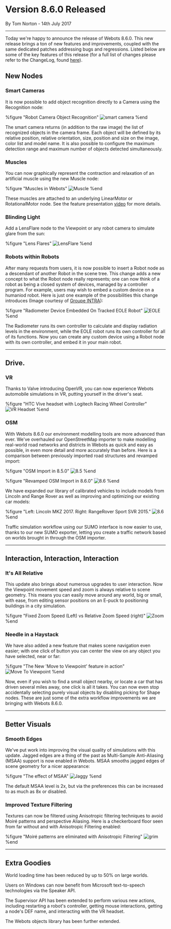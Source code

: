 # Version 8.6.0 Released

<p id="publish-data">By Tom Norton - 14th July 2017</p>

---

Today we're happy to announce the release of Webots 8.6.0.
This new release brings a ton of new features and improvements, coupled with the same dedicated patches addressing bugs and regressions.
Listed below are some of the key features of this release (for a full list of changes please refer to the ChangeLog, found [here](../reference/changelog-8.md)).

## New Nodes

### Smart Cameras

It is now possible to add object recognition directly to a Camera using the Recognition node:

%figure "Robot Camera Object Recognition"
![smart camera](images/recognition.thumbnail.jpg)
%end

The smart camera returns (in addition to the raw image) the list of recognized objects in the camera frame.
Each object will be defined by its relative position, relative orientation, size, position and size on the image, color list and model name.
It is also possible to configure the maximum detection range and maximum number of objects detected simultaneously.

### Muscles

You can now graphically represent the contraction and relaxation of an artificial muscle using the new Muscle node:

%figure "Muscles in Webots"
![Muscle](images/muscle.gif)
%end

These muscles are attached to an underlying LinearMotor or RotationalMotor node.
See the feature presentation [video](http://www.youtube.com/watch?v=pd0jD1TbJe4) for more details.

### Blinding Light

Add a LensFlare node to the Viewpoint or any robot camera to simulate glare from the sun:

%figure "Lens Flares"
![LensFlare](images/lens_flare.thumbnail.jpg)
%end

### Robots within Robots

After many requests from users, it is now possible to insert a Robot node as a descendant of another Robot in the scene tree.
This change adds a new concept to what the Robot node really represents; one can now think of a robot as being a closed system of devices, managed by a controller program.
For example, users may wish to embed a custom device on a humaniod robot.
Here is just one example of the possibilities this change introduces (Image courtesy of [Groupe INTRA](http://www.groupe-intra.com/fra)):

%figure "Radiometer Device Embedded On Tracked EOLE Robot"
![EOLE](images/eole.thumbnail.jpg)
%end

The Radiometer runs its own controller to calculate and display radiation levels in the environment, while the EOLE robot runs its own controller for all of its functions.
Now you can create any custom device using a Robot node with its own controller, and embed it in your main robot.

---

## Drive.

### VR

Thanks to Valve introducing OpenVR, you can now experience Webots automobile simulations in VR, putting yourself in the driver's seat.

%figure "HTC Vive headset with Logitech Racing Wheel Controller"
![VR Headset](images/vr_headset.thumbnail.jpg)
%end

### OSM

With Webots 8.6.0 our environment modelling tools are more advanced than ever.
We've overhauled our OpenStreetMap importer to make modelling real-world road networks and districts in Webots as quick and easy as possible, in even more detail and more accurately than before.
Here is a comparison between previously imported road structures and revamped import:

%figure "OSM Import in 8.5.0"
![8.5](images/osm_master.thumbnail.jpg)
%end

%figure "Revamped OSM Import in 8.6.0"
![8.6](images/osm_develop.thumbnail.jpg)
%end

We have expanded our library of calibrated vehicles to include models from Lincoln and Range Rover as well as improving and optimizing our existing car models:

%figure "Left: Lincoln MKZ 2017. Right: RangeRover Sport SVR 2015."
![8.6](images/new_car_models.thumbnail.jpg)
%end

Traffic simulation workflow using our SUMO interface is now easier to use, thanks to our new SUMO exporter, letting you create a traffic network based on worlds brought in through the OSM importer.

---

## Interaction, Interaction, Interaction

### It's All Relative

This update also brings about numerous upgrades to user interaction.
Now the Viewpoint movement speed and zoom is always relative to scene geometry.
This means you can easily move around any world, big or small, with ease, from editing sensor positions on an E-puck to positioning buildings in a city simulation.

%figure "Fixed Zoom Speed (Left) vs Relative Zoom Speed (right)"
![Zoom](images/zoom.gif)
%end

### Needle in a Haystack

We have also added a new feature that makes scene navigation even easier; with one click of button you can center the view on any object you have selected, near or far:

%figure "The New 'Move to Viewpoint' feature in action"
![Move To Viewpoint](images/viewpoint.gif)
%end

Now, even if you wish to find a small object nearby, or locate a car that has driven several miles away, one click is all it takes.
You can now even stop accidentally selecting purely visual objects by disabling picking for Shape nodes.
These are just some of the extra workflow improvements we are bringing with Webots 8.6.0.

---

## Better Visuals

### Smooth Edges

We've put work into improving the visual quality of simulations with this update.
Jagged edges are a thing of the past as Multi-Sample Anti-Aliasing (MSAA) support is now enabled in Webots.
MSAA smooths jagged edges of scene geometry for a nicer appearance:

%figure "The effect of MSAA"
![Jaggy](images/msaa.thumbnail.jpg)
%end

The default MSAA level is 2x, but via the preferences this can be increased to as much as 8x or disabled.

### Improved Texture Filtering

Textures can now be filtered using Anisotropic filtering techniques to avoid Moiré patterns and perspective Aliasing.
Here is a checkerboard floor seen from far without and with Anisotropic Filtering enabled:

%figure "Moiré patterns are eliminated with Anisotropic Filtering"
![grim](images/moire_pattern.png)
%end

---

## Extra Goodies

World loading time has been reduced by up to 50% on large worlds.

Users on Windows can now benefit from Microsoft text-to-speech technologies via the Speaker API.

The Supervisor API has been extended to perform various new actions, including restarting a robot's controller, getting mouse interactions, getting a node's DEF name, and interacting with the VR headset.

The Webots objects library has been further extended.
